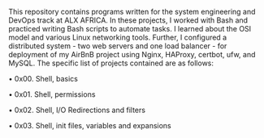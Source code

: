 This repository contains programs written for the system engineering and DevOps track at ALX AFRICA. In these projects, I worked with Bash and practiced writing Bash scripts to automate tasks.
I learned about the OSI model and various Linux networking tools. Further, I configured a distributed system - two web servers and one load balancer - for deployment of my AirBnB project using Nginx, HAProxy, certbot, ufw, and MySQL.
The specific list of projects contained are as follows:

  • 0x00. Shell, basics

  • 0x01. Shell, permissions

  • 0x02. Shell, I/O Redirections and filters

  • 0x03. Shell, init files, variables and expansions
